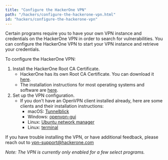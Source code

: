 ```yaml
---
title: "Configure the HackerOne VPN"
path: "/hackers/configure-the-hackerone-vpn.html"
id: "hackers/configure-the-hackerone-vpn"
---
```


Certain programs require you to have your own VPN instance and credentials on the HackerOne VPN in order to search for vulnerabilities. You can configure the HackerOne VPN to start your VPN instance and retrieve your credentials.

To configure the HackerOne VPN:
1. Install the HackerOne Root CA Certificate. 
     * HackerOne has its own Root CA Certificate. You can download it [here](https://hackerone-vpn-service.s3.amazonaws.com/hackerone-vpn-service.crt).
     * The installation instructions for most operating systems and software are [here](https://www.bounca.org/tutorials/install_root_certificate.html).
2. Set up the VPN configuration.
     * If you don't have an OpenVPN client installed already, here are some clients and their installation instructions:
         * macOS: [Tunnelblick](https://tunnelblick.net/cInstall.html)
         * Windows: [openvpn-gui](https://github.com/OpenVPN/openvpn-gui/blob/master/README.rst)
         * Linux: [Ubuntu network manager](https://torguard.net/knowledgebase.php?action=displayarticle&id=53)
         * Linux: [terminal](https://openvpn.net/index.php/access-server/docs/admin-guides/182-how-to-connect-to-access-server-with-linux-clients.html)

If you have trouble installing the VPN, or have additional feedback, please reach out to [vpn-support@hackerone.com](mailto:vpn-support@hackerone.com)

<i>Note: The VPN is currently only enabled for a few select programs.</i>
